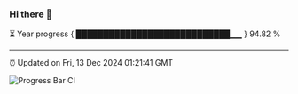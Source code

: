 ### Hi there 👋

⏳ Year progress { ████████████████████████████▁▁ } 94.82 %

---

⏰ Updated on Fri, 13 Dec 2024 01:21:41 GMT

![Progress Bar CI](https://github.com/JuvenileQ/Progress-Bar-CI/workflows/main/badge.svg)
